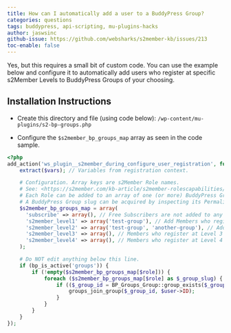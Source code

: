 ```yaml
---
title: How can I automatically add a user to a BuddyPress Group?
categories: questions
tags: buddypress, api-scripting, mu-plugins-hacks
author: jaswsinc
github-issue: https://github.com/websharks/s2member-kb/issues/213
toc-enable: false
---
```


Yes, but this requires a small bit of custom code. You can use the example below and configure it to automatically add users who register at specific s2Member Levels to BuddyPress Groups of your choosing.

## Installation Instructions

- Create this directory and file (using code below): `/wp-content/mu-plugins/s2-bp-groups.php`

- Configure the `$s2member_bp_groups_map` array as seen in the code sample.

```php
<?php
add_action('ws_plugin__s2member_during_configure_user_registration', function (array$vars) {
    extract($vars); // Variables from registration context.

    # Configuration. Array keys are s2Member Role names.
    # See: <https://s2member.com/kb-article/s2member-rolescapabilities/>
    # Each Role can be added to an array of one (or more) BuddyPress Groups, by slug.
    # A BuddyPress Group slug can be acquired by inspecting its Permalink in WordPress.
    $s2member_bp_groups_map = array(
      'subscribe' => array(), // Free Subscribers are not added to any BP Groups.
      's2member_level1' => array('test-group'), // Add Members who register at Level 1 to this BG Group.
      's2member_level2' => array('test-group', 'another-group'), // Add Members who register at Level 2 to these two groups.
      's2member_level3' => array(), // Members who register at Level 3 are not added to any BP Groups.
      's2member_level4' => array(), // Members who register at Level 4 are not added to any BP Groups.
    );

    # Do NOT edit anything below this line.
    if (bp_is_active('groups')) {
        if (!empty($s2member_bp_groups_map[$role])) {
            foreach ($s2member_bp_groups_map[$role] as $_group_slug) {
                if (($_group_id = BP_Groups_Group::group_exists($_group_slug))) {
                    groups_join_group($_group_id, $user->ID);
                }
            }
        }
    }
});
```
